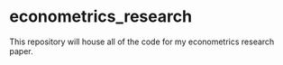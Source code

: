 # econometrics_research
This repository will house all of the code for my econometrics research paper. 
